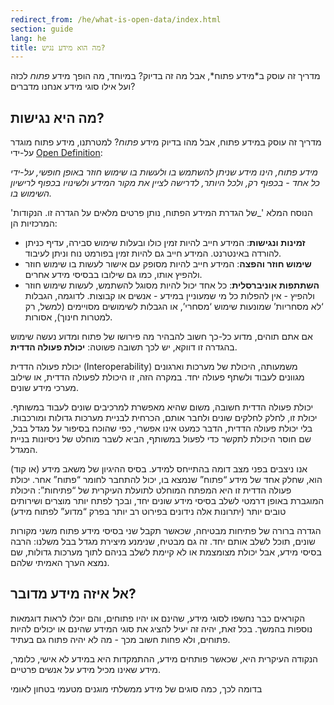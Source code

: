 ```yaml
---
redirect_from: /he/what-is-open-data/index.html
section: guide
lang: he
title: מה הוא מידע נגיש?
---
```


מדריך זה עוסק ב\*מידע פתוח\*, אבל מה זה בדיוק? במיוחד, מה הופך מידע *פתוח* לכזה ועל אילו סוגי מידע אנחנו מדברים?

## מה היא נגישות?

מדריך זה עוסק במידע פתוח, אבל מהו בדיוק מידע *פתוח*? למטרתנו, מידע פתוח מוגדר על-ידי [Open Definition](http://opendefinition.org/):

*מידע פתוח, הינו מידע שניתן להשתמש בו ולעשות בו שימוש חוזר באופן חופשי, על-ידי כל אחד - בכפוף רק, ולכל היותר, לדרישה לציין את מקור המידע ולשינויו בכפוף לרישיון השימוש בו.*

'הנוסח המלא '\_של הגדרת המידע הפתוח, נותן פרטים מלאים על הגדרה זו. הנקודות המרכזיות הן:

-   **זמינות ונגישות**: המידע חייב להיות זמין כולו ובעלות שימוש סבירה, עדיף כניתן להורדה באינטרנט. המידע חייב גם להיות זמין בפורמט נוח וניתן לעיבוד.
-   **שימוש חוזר והפצה**: המידע חייב להיות מסופק עם אישור לעשות בו שימוש חוזר ולהפיץ אותו, כמו גם שילובו בבסיסי מידע אחרים.
-   **השתתפות אוניברסלית**: כל אחד יכול להיות מסוגל להשתמש, לעשות שימוש חוזר ולהפיץ - אין להפלות כל מי שמעוניין במידע - אנשים או קבוצות. לדוגמה, הגבלות ‘לא מסחריות’ שמונעות שימוש ‘מסחרי’, או הגבלות לשימושים מסויימים (למשל, רק למטרות חינוך), אסורות.

אם אתם תוהים, מדוע כל-כך חשוב להבהיר מה פירושו של פתוח ומדוע נעשה שימוש בהגדרה זו דווקא, יש לכך תשובה פשוטה: **יכולת פעולה הדדית**.

יכולת פעולה הדדית (Interoperability) משמעותה, היכולת של מערכות וארגונים מגוונים לעבוד ולשתף פעולה יחד. במקרה הזה, זו היכולת לפעולה הדדית, או שילוב מערכי מידע שונים.

יכולת פעולה הדדית חשובה, משום שהיא מאפשרת למרכיבים שונים לעבוד במשותף. יכולת זו, לחלק לחלקים שונים ולחבר אותם, הכרחית לבניית מערכות גדולות ומורכבות. בלי יכולת פעולה הדדית, הדבר כמעט אינו אפשרי, כפי שהוכח בסיפור על מגדל בבל, שם חוסר היכולת לתקשר כדי לפעול במשותף, הביא לשבר מוחלט של ניסיונות בניית המגדל.

אנו ניצבים בפני מצב דומה בהתייחס למידע. בסיס ההיגיון של משאב מידע (או קוד) הוא, שחלק אחד של מידע “פתוח” שנמצא בו, יכול להתחבר לחומר “פתוח” אחר. יכולת פעולה הדדית זו היא המפתח המוחלט לתועלת העיקרית של “פתיחות”: היכולת המוגברת באופן דרמטי לשלב בסיסי מידע שונים יחד, ובכך לפתח יותר מוצרים ושירותים טובים יותר (יתרונות אלה נידונים בפירוט רב יותר בפרק “מדוע” לפתוח מידע)

הגדרה ברורה של פתיחות מבטיחה, שכאשר תקבל שני בסיסי מידע פתוח משני מקורות שונים, תוכל לשלב אותם יחד. זה גם מבטיח, שנימנע מיצירת מגדל בבל משלנו: הרבה בסיסי מידע, אבל יכולת מצומצמת או לא קיימת לשלב בניהם לתוך מערכות גדולות, שם נמצא הערך האמיתי שלהם.

## אל איזה מידע מדובר?

הקוראים כבר נחשפו לסוגי מידע, שהינם או יהיו פתוחים, והם יוכלו לראות דוגמאות נוספות בהמשך. בכל זאת, יהיה זה יעיל להציג את סוגי המידע שהינם או יכולים להיות פתוחים, ולא פחות חשוב מכך - מה לא יהיה פתוח גם בעתיד.

הנקודה העיקרית היא, שכאשר פותחים מידע, ההתמקדות היא במידע לא אישי, כלומר, מידע שאינו מכיל מידע על אנשים פרטיים.

בדומה לכך, כמה סוגים של מידע ממשלתי מוגנים מטעמי בטחון לאומי